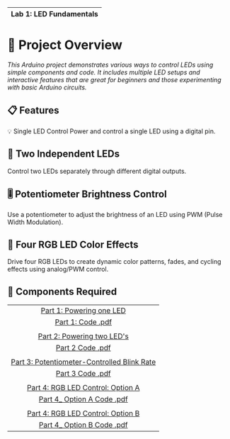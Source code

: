 |                              Lab 1: LED Fundamentals                            |
| :------------------------------------------------------------------------: |
# 🔧 Project Overview #
*This Arduino project demonstrates various ways to control LEDs using simple components and code. It includes multiple LED setups and interactive features that are great for beginners and those experimenting with basic Arduino circuits.*

## 📋 Features ##
💡 Single LED Control
Power and control a single LED using a digital pin.

## 🔌 Two Independent LEDs ##
Control two LEDs separately through different digital outputs.

## 🎚️ Potentiometer Brightness Control ##
Use a potentiometer to adjust the brightness of an LED using PWM (Pulse Width Modulation).

## 🌈 Four RGB LED Color Effects ##
Drive four RGB LEDs to create dynamic color patterns, fades, and cycling effects using analog/PWM control.

## 🧰 Components Required

||
| :------------------------------------------------------------------------: |
|   [Part 1: Powering one LED](https://github.com/user-attachments/assets/5ff568aa-cc7b-47eb-ac7a-3a0963fcc536)|
|[Part 1: Code .pdf](https://github.com/user-attachments/files/21148254/Part.1.Code.pdf)|
| |
| [ Part 2: Powering two LED's](https://github.com/user-attachments/assets/554449ab-8ea3-4fa4-96ae-ab1a3399d6e5)|
| [Part 2 Code .pdf](https://github.com/user-attachments/files/21148365/Part.2.Code.pdf)|
| |
| [Part 3: Potentiometer-Controlled Blink Rate](https://github.com/user-attachments/assets/2b1b5909-7fcc-4142-8ff4-ddeeaf45efae) |
| [Part 3 Code .pdf](https://github.com/user-attachments/files/21148463/Part.3.Code.pdf) |
| |
| [Part 4: RGB LED Control: Option A](https://github.com/user-attachments/assets/1008468f-1898-4c7d-bb80-02a5d3034334)|
| [Part 4_ Option A Code .pdf](https://github.com/user-attachments/files/21148560/Part.4_.Option.A.Code.pdf)|
| |
| [Part 4: RGB LED Control: Option B](https://github.com/user-attachments/assets/f06f95e8-f4e2-467a-bdd4-d90c659f1fbe)|
|[Part 4_ Option B Code .pdf](https://github.com/user-attachments/files/21148596/Part.4_.Option.B.Code.pdf)|








